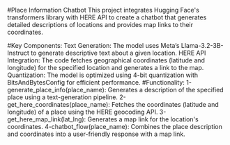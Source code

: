 #Place Information Chatbot
This project integrates Hugging Face's transformers library with HERE API to create a chatbot that generates detailed descriptions of locations and provides map links to their coordinates.

#Key Components:
Text Generation: The model uses Meta’s Llama-3.2-3B-Instruct to generate descriptive text about a given location.
HERE API Integration: The code fetches geographical coordinates (latitude and longitude) for the specified location and generates a link to the map.
Quantization: The model is optimized using 4-bit quantization with BitsAndBytesConfig for efficient performance.
#Functionality:
1-generate_place_info(place_name): Generates a description of the specified place using a text-generation pipeline.
2-get_here_coordinates(place_name): Fetches the coordinates (latitude and longitude) of a place using the HERE geocoding API.
3-get_here_map_link(lat_lng): Generates a map link for the location's coordinates.
4-chatbot_flow(place_name): Combines the place description and coordinates into a user-friendly response with a map link.
